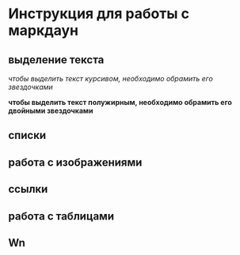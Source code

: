 # Инструкция для работы с маркдаун
## выделение текста

*чтобы выделить текст курсивом, необходимо обрамить его звездочками*

**чтобы выделить текст полужирным, необходимо обрамить его двойными звездочками**



## списки
## работа с изображениями
## ссылки
## работа с таблицами
## Wn
